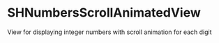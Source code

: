 # SHNumbersScrollAnimatedView
View for displaying integer numbers with scroll animation for each digit
